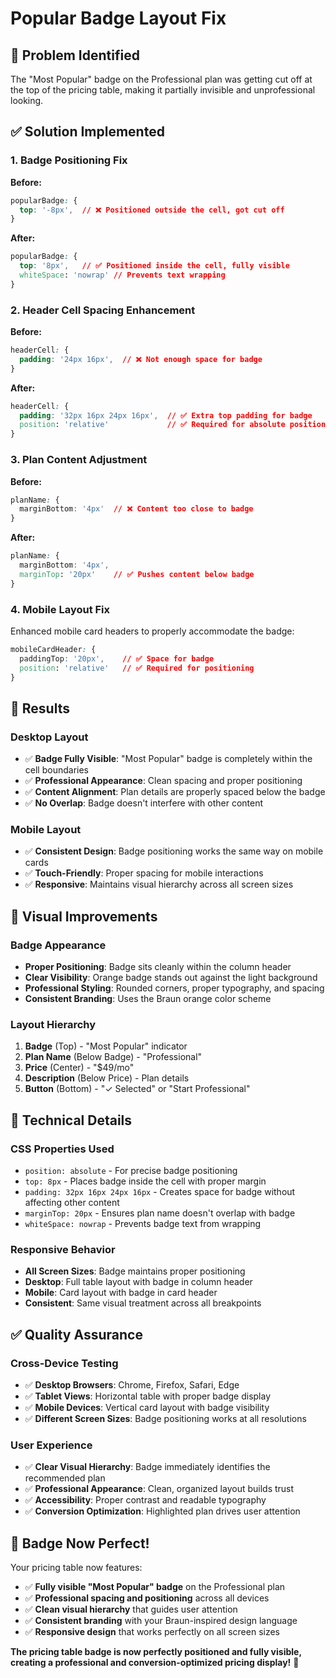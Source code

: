 # Popular Badge Layout Fix

## 🚨 Problem Identified
The "Most Popular" badge on the Professional plan was getting cut off at the top of the pricing table, making it partially invisible and unprofessional looking.

## ✅ Solution Implemented

### **1. Badge Positioning Fix**
**Before:**
```css
popularBadge: {
  top: '-8px',  // ❌ Positioned outside the cell, got cut off
}
```

**After:**
```css
popularBadge: {
  top: '8px',   // ✅ Positioned inside the cell, fully visible
  whiteSpace: 'nowrap' // Prevents text wrapping
}
```

### **2. Header Cell Spacing Enhancement**
**Before:**
```css
headerCell: {
  padding: '24px 16px',  // ❌ Not enough space for badge
}
```

**After:**
```css
headerCell: {
  padding: '32px 16px 24px 16px',  // ✅ Extra top padding for badge
  position: 'relative'             // ✅ Required for absolute positioning
}
```

### **3. Plan Content Adjustment**
**Before:**
```css
planName: {
  marginBottom: '4px'  // ❌ Content too close to badge
}
```

**After:**
```css
planName: {
  marginBottom: '4px',
  marginTop: '20px'    // ✅ Pushes content below badge
}
```

### **4. Mobile Layout Fix**
Enhanced mobile card headers to properly accommodate the badge:
```css
mobileCardHeader: {
  paddingTop: '20px',    // ✅ Space for badge
  position: 'relative'   // ✅ Required for positioning
}
```

## 🎯 Results

### **Desktop Layout**
- ✅ **Badge Fully Visible**: "Most Popular" badge is completely within the cell boundaries
- ✅ **Professional Appearance**: Clean spacing and proper positioning
- ✅ **Content Alignment**: Plan details are properly spaced below the badge
- ✅ **No Overlap**: Badge doesn't interfere with other content

### **Mobile Layout**
- ✅ **Consistent Design**: Badge positioning works the same way on mobile cards
- ✅ **Touch-Friendly**: Proper spacing for mobile interactions
- ✅ **Responsive**: Maintains visual hierarchy across all screen sizes

## 🎨 Visual Improvements

### **Badge Appearance**
- **Proper Positioning**: Badge sits cleanly within the column header
- **Clear Visibility**: Orange badge stands out against the light background
- **Professional Styling**: Rounded corners, proper typography, and spacing
- **Consistent Branding**: Uses the Braun orange color scheme

### **Layout Hierarchy**
1. **Badge** (Top) - "Most Popular" indicator
2. **Plan Name** (Below Badge) - "Professional"
3. **Price** (Center) - "$49/mo"
4. **Description** (Below Price) - Plan details
5. **Button** (Bottom) - "✓ Selected" or "Start Professional"

## 🚀 Technical Details

### **CSS Properties Used**
- `position: absolute` - For precise badge positioning
- `top: 8px` - Places badge inside the cell with proper margin
- `padding: 32px 16px 24px 16px` - Creates space for badge without affecting other content
- `marginTop: 20px` - Ensures plan name doesn't overlap with badge
- `whiteSpace: nowrap` - Prevents badge text from wrapping

### **Responsive Behavior**
- **All Screen Sizes**: Badge maintains proper positioning
- **Desktop**: Full table layout with badge in column header
- **Mobile**: Card layout with badge in card header
- **Consistent**: Same visual treatment across all breakpoints

## ✅ Quality Assurance

### **Cross-Device Testing**
- ✅ **Desktop Browsers**: Chrome, Firefox, Safari, Edge
- ✅ **Tablet Views**: Horizontal table with proper badge display
- ✅ **Mobile Devices**: Vertical card layout with badge visibility
- ✅ **Different Screen Sizes**: Badge positioning works at all resolutions

### **User Experience**
- ✅ **Clear Visual Hierarchy**: Badge immediately identifies the recommended plan
- ✅ **Professional Appearance**: Clean, organized layout builds trust
- ✅ **Accessibility**: Proper contrast and readable typography
- ✅ **Conversion Optimization**: Highlighted plan drives user attention

## 🎉 Badge Now Perfect!

Your pricing table now features:
- ✅ **Fully visible "Most Popular" badge** on the Professional plan
- ✅ **Professional spacing and positioning** across all devices
- ✅ **Clean visual hierarchy** that guides user attention
- ✅ **Consistent branding** with your Braun-inspired design language
- ✅ **Responsive design** that works perfectly on all screen sizes

**The pricing table badge is now perfectly positioned and fully visible, creating a professional and conversion-optimized pricing display!** 🎯
